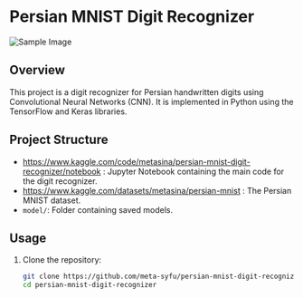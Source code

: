 # Persian MNIST Digit Recognizer

![Sample Image](sample_image.png,accuracy_image.png)

## Overview
This project is a digit recognizer for Persian handwritten digits using Convolutional Neural Networks (CNN). It is implemented in Python using the TensorFlow and Keras libraries.

## Project Structure
- https://www.kaggle.com/code/metasina/persian-mnist-digit-recognizer/notebook : Jupyter Notebook containing the main code for the digit recognizer.
- https://www.kaggle.com/datasets/metasina/persian-mnist : The Persian MNIST dataset.
- `model/`: Folder containing saved models.

## Usage
1. Clone the repository:
   ```bash
   git clone https://github.com/meta-syfu/persian-mnist-digit-recognizer.git
   cd persian-mnist-digit-recognizer
